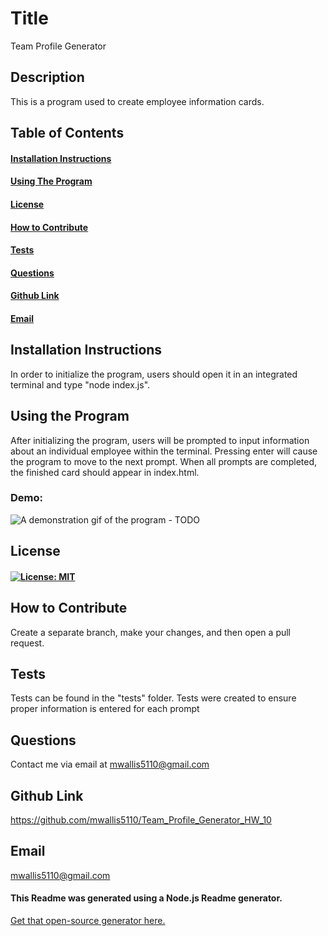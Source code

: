 # Title

Team Profile Generator

## Description

This is a program used to create employee information cards.

## Table of Contents

#### [Installation Instructions](#installation-instructions)<br>

#### [Using The Program](#using-the-program)<br>

#### [License](#license)<br>

#### [How to Contribute](#how-to-contribute)<br>

#### [Tests](#tests)<br>

#### [Questions](#questions)<br>

#### [Github Link](#github-link)<br>

#### [Email](#email)<br>

## Installation Instructions

In order to initialize the program, users should open it in an integrated terminal and type "node index.js".

## Using the Program

After initializing the program, users will be prompted to input information about an individual employee within the terminal. Pressing enter will cause the program to move to the next prompt. When all prompts are completed, the finished card should appear in index.html.

### Demo:

![A demonstration gif of the program](Screencast_Demo.gif) - TODO

## License

#### [![License: MIT](https://img.shields.io/badge/License-MIT-yellow.svg)](https://opensource.org/licenses/MIT)

## How to Contribute

Create a separate branch, make your changes, and then open a pull request.

## Tests

Tests can be found in the "tests" folder. Tests were created to ensure proper information is entered for each prompt

## Questions

Contact me via email at mwallis5110@gmail.com

## Github Link

https://github.com/mwallis5110/Team_Profile_Generator_HW_10

## Email

mwallis5110@gmail.com

#### This Readme was generated using a Node.js Readme generator.

[Get that open-source generator here.](git@github.com:mwallis5110/Readme_Generator_HW_09.git)
